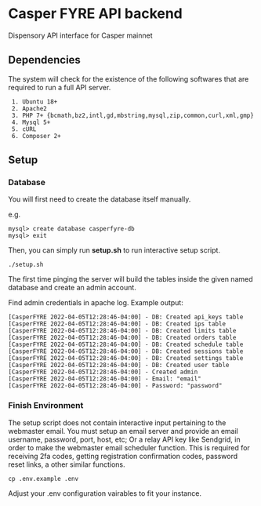 # Casper FYRE API backend
Dispensory API interface for Casper mainnet

## Dependencies

The system will check for the existence of the following softwares that are required to run a full API server.

```
 1. Ubuntu 18+
 2. Apache2
 3. PHP 7+ {bcmath,bz2,intl,gd,mbstring,mysql,zip,common,curl,xml,gmp}
 4. Mysql 5+
 5. cURL
 6. Composer 2+
```

## Setup

### Database

You will first need to create the database itself manually.

e.g. 

```
mysql> create database casperfyre-db
mysql> exit
````

Then, you can simply run **setup.sh** to run interactive setup script.

```
./setup.sh
```

The first time pinging the server will build the tables inside the given named database and create an admin account.

Find admin credentials in apache log. Example output:

````
[CasperFYRE 2022-04-05T12:28:46-04:00] - DB: Created api_keys table
[CasperFYRE 2022-04-05T12:28:46-04:00] - DB: Created ips table
[CasperFYRE 2022-04-05T12:28:46-04:00] - DB: Created limits table
[CasperFYRE 2022-04-05T12:28:46-04:00] - DB: Created orders table
[CasperFYRE 2022-04-05T12:28:46-04:00] - DB: Created schedule table
[CasperFYRE 2022-04-05T12:28:46-04:00] - DB: Created sessions table
[CasperFYRE 2022-04-05T12:28:46-04:00] - DB: Created settings table
[CasperFYRE 2022-04-05T12:28:46-04:00] - DB: Created user table
[CasperFYRE 2022-04-05T12:28:46-04:00] - Created admin
[CasperFYRE 2022-04-05T12:28:46-04:00] - Email: "email"
[CasperFYRE 2022-04-05T12:28:46-04:00] - Password: "password"
````

### Finish Environment

The setup script does not contain interactive input pertaining to the webmaster email. You must setup an email server and provide an email username, password, port, host, etc; Or a relay API key like Sendgrid, in order to make the webmaster email scheduler function. This is required for receiving 2fa codes, getting registration confirmation codes, password reset links, a other similar functions.

```
cp .env.example .env
```

Adjust your .env configuration vairables to fit your instance. 